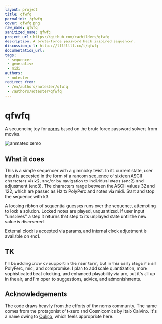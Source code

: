 ```yaml
---
layout: project
title: qfwfq
permalink: /qfwfq
cover: qfwfq.png
raw_name: qfwfq
sanitized_name: qfwfq
project_url: https://github.com/cachilders/qfwfq
description: A brute-force password hack inspired sequencer.
discussion_url: https://llllllll.co/t/qfwfq
documentation_url: 
tags:
 - sequencer
 - generative
 - midi
authors:
 - notester
redirect_from:
 - /en/authors/notester/qfwfq
 - /authors/notester/qfwfq
---
```

# qfwfq
A sequencing toy for [norns](https://monome.org/docs/norns/) based on the brute force password solvers from movies.

![animated demo](https://raw.githubusercontent.com/cachilders/qfwfq/HEAD/assets/images/demo.gif)

## What it does
This is a simple sequencer with a gimmicky twist. In its current state, user input is accepted in the form of a random sequence of sixteen ASCII characters via k2, and/or by navigation to individual steps (enc2) and adjustment (enc3). The characters range between the ASCII values 32 and 122, which are passed as Hz to PolyPerc and notes via midi. Start and stop the sequence with k3.

A looping ribbon of sequential guesses runs over the sequence, attempting to lock a solution. Locked notes are played, unquantized. If user input "unsolves" a step it returns that step to its unplayed state until the new value is discovered.

External clock is accepted via params, and internal clock adjustment is available on enc1.

## TK
I'll be adding crow cv support in the near term, but in this early stage it's all PolyPerc, midi, and compromise. I plan to add scale quantization, more sophisticated beat clocking, and enhanced playability via arc, but it's all up in the air, and I'm open to suggestions, advice, and admonishments.

## Acknowledgements
The code draws heavily from the efforts of the norns community. The name comes from the protagonist of t-zero and Cosmicomics by Italo Calvino. It's a name owing to [Oulipo](https://en.wikipedia.org/wiki/Oulipo), which feels appropriate here.
